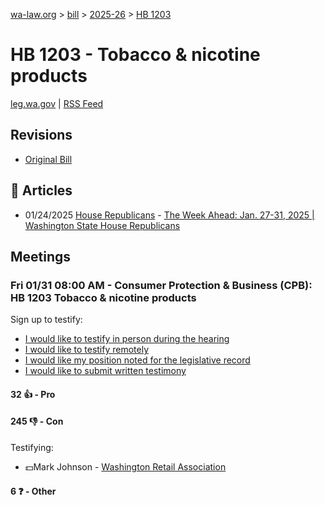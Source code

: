 [wa-law.org](/) > [bill](/bill/) > [2025-26](/bill/2025-26/) > [HB 1203](/bill/2025-26/hb/1203/)

# HB 1203 - Tobacco & nicotine products
[leg.wa.gov](https://app.leg.wa.gov/billsummary?BillNumber=1203&Year=2025&Initiative=false) | [RSS Feed](./rss.xml)

## Revisions
* [Original Bill](1/)

## 📰 Articles
* 01/24/2025 [House Republicans](/org/house_republicans/) - [The Week Ahead: Jan. 27-31, 2025 | Washington State House Republicans](https://houserepublicans.wa.gov/week/the-week-ahead-jan-27-31-2025/#:~:text=HB%201203)

## Meetings
### Fri 01/31 08:00 AM - Consumer Protection & Business (CPB): HB 1203 Tobacco & nicotine products
Sign up to testify:
* [I would like to testify in person during the hearing](https://app.leg.wa.gov/csi/Testifier/Add?chamber=House&mId=32575&aId=162057&caId=25164&tId=1)
* [I would like to testify remotely](https://app.leg.wa.gov/csi/Testifier/Add?chamber=House&mId=32575&aId=162057&caId=25164&tId=2)
* [I would like my position noted for the legislative record](https://app.leg.wa.gov/csi/Testifier/Add?chamber=House&mId=32575&aId=162057&caId=25164&tId=3)
* [I would like to submit written testimony](https://app.leg.wa.gov/csi/Testifier/Add?chamber=House&mId=32575&aId=162057&caId=25164&tId=4)

#### 32 👍 - Pro

#### 245 👎 - Con
Testifying:
* 💵Mark Johnson - [Washington Retail Association](/org/washington_retail_association/)

#### 6 ❓ - Other
